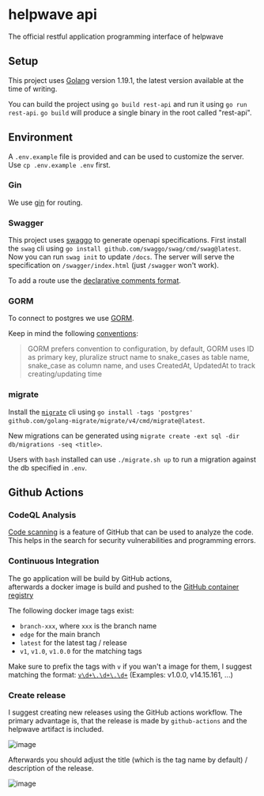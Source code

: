 # helpwave api

The official restful application programming interface of helpwave

## Setup

This project uses [Golang][golang] version 1.19.1, the latest version available at the time of writing.

You can build the project using `go build rest-api` and run it using `go run rest-api`.
`go build` will produce a single binary in the root called "rest-api".

## Environment

A `.env.example` file is provided and can be used to customize the server.
Use `cp .env.example .env` first.

### Gin

We use [gin][gin] for routing.

### Swagger

This project uses [swaggo][swaggo] to generate openapi specifications.
First install the `swag` cli using `go install github.com/swaggo/swag/cmd/swag@latest`.
Now you can run `swag init` to update `/docs`.
The server will serve the specification on `/swagger/index.html` (just `/swagger` won't work).

To add a route use the [declarative comments format](https://github.com/swaggo/swag/blob/master/README.md#declarative-comments-format).

### GORM

To connect to postgres we use [GORM][GORM].

Keep in mind the following [conventions](https://gorm.io/docs/models.html#Conventions):
> GORM prefers convention to configuration,
> by default, GORM uses ID as primary key, pluralize struct name to
> snake_cases as table name, snake_case as column name, and uses CreatedAt,
> UpdatedAt to track creating/updating time

### migrate

Install the [`migrate`][migrate] cli using `go install -tags 'postgres' github.com/golang-migrate/migrate/v4/cmd/migrate@latest`.

New migrations can be generated using `migrate create -ext sql -dir db/migrations -seq <title>`.

Users with `bash` installed can use `./migrate.sh up` to run a migration against the db specified in `.env`.

## Github Actions

### CodeQL Analysis

[Code scanning](https://docs.github.com/en/code-security/code-scanning/automatically-scanning-your-code-for-vulnerabilities-and-errors/about-code-scanning) is a feature of GitHub that can be used to analyze the code. This helps in the search for security vulnerabilities and programming errors.

### Continuous Integration

The go application will be build by GitHub actions,  
afterwards a docker image is build and pushed to the
[GitHub container registry](https://ghcr.io)

The following docker image tags exist:

* `branch-xxx`, where `xxx` is the branch name
* `edge` for the main branch
* `latest` for the latest tag / release
* `v1`, `v1.0`, `v1.0.0` for the matching tags

Make sure to prefix the tags with `v` if you wan't a image for them, I suggest matching the format: [`v\d+\.\d+\.\d+`](https://regexr.com/6v4qh) (Examples: v1.0.0, v14.15.161, ...)

### Create release

I suggest creating new releases using the GitHub actions workflow. The primary advantage is, that the release is made by `github-actions` and the helpwave artifact is included.

![image](https://user-images.githubusercontent.com/26925347/193222515-98220b50-b320-497d-a012-af4be7cdbe3b.png)

Afterwards you should adjust the title (which is the tag name by default) / description of the release.

![image](https://user-images.githubusercontent.com/26925347/193222838-c2f16900-371d-495f-ab55-9d75b6489cfc.png)

[golang]: https://go.dev/
[gin]: https://github.com/gin-gonic/gin/
[swaggo]: https://github.com/swaggo/
[GORM]: https://gorm.io/
[migrate]: https://github.com/golang-migrate/migrate/
